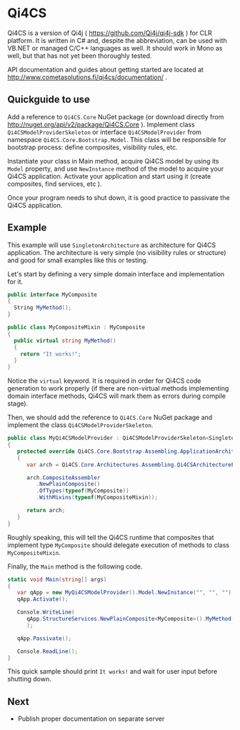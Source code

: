 # Qi4CS

Qi4CS is a version of Qi4j ( https://github.com/Qi4j/qi4j-sdk ) for CLR platform.
It is written in C# and, despite the abbreviation, can be used with VB.NET or managed C/C++ languages as well. It should work in Mono as well, but that has not yet been thoroughly tested.

API documentation and guides about getting started are located at http://www.cometasolutions.fi/qi4cs/documentation/ .

## Quickguide to use

Add a reference to `Qi4CS.Core` NuGet package (or download directly from http://nuget.org/api/v2/package/Qi4CS.Core ).
Implement class `Qi4CSModelProviderSkeleton` or interface `Qi4CSModelProvider` from namespace `Qi4CS.Core.Bootstrap.Model`.
This class will be responsible for bootstrap process: define composites, visibility rules, etc.

Instantiate your class in Main method, acquire Qi4CS model by using its `Model` property, and use `NewInstance` method of the model to acquire your Qi4CS application.
Activate your application and start using it (create composites, find services, etc ).

Once your program needs to shut down, it is good practice to passivate the Qi4CS application.

## Example

This example will use `SingletonArchitecture` as architecture for Qi4CS application.
The architecture is very simple (no visibility rules or structure) and good for small examples like this or testing.

Let's start by defining a very simple domain interface and implementation for it.
```cs
public interface MyComposite
{
  String MyMethod();
}

public class MyCompositeMixin : MyComposite
{
  public virtual string MyMethod()
  {
    return "It works!";
  }
}
```
Notice the `virtual` keyword.
It is required in order for Qi4CS code generation to work properly (if there are non-virtual methods implementing domain interface methods, Qi4CS will mark them as errors during compile stage).

Then, we should add the reference to `Qi4CS.Core` NuGet package and implement the class `Qi4CSModelProviderSkeleton`.
```cs
public class MyQi4CSModelProvider : Qi4CSModelProviderSkeleton<SingletonApplicationModel>
{
   protected override Qi4CS.Core.Bootstrap.Assembling.ApplicationArchitecture<SingletonApplicationModel> BuildArchitecture()
   {
      var arch = Qi4CS.Core.Architectures.Assembling.Qi4CSArchitectureFactory.NewSingletonArchitecture();

      arch.CompositeAssembler
         .NewPlainComposite()
         .OfTypes(typeof(MyComposite))
         .WithMixins(typeof(MyCompositeMixin));

      return arch;
   }
}
```
Roughly speaking, this will tell the Qi4CS runtime that composites that implement type `MyComposite` should delegate execution of methods to class `MyCompositeMixin`.

Finally, the `Main` method is the following code.
```cs
static void Main(string[] args)
{
   var qApp = new MyQi4CSModelProvider().Model.NewInstance("", "", "");
   qApp.Activate();

   Console.WriteLine(
      qApp.StructureServices.NewPlainComposite<MyComposite>().MyMethod()
      );

   qApp.Passivate();

   Console.ReadLine();
}
```
This quick sample should print `It works!` and wait for user input before shutting down.

## Next

* Publish proper documentation on separate server